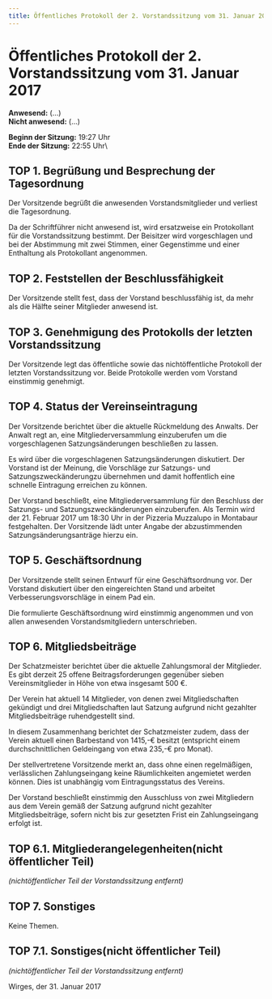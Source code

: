 ```yaml
---
title: Öffentliches Protokoll der 2. Vorstandssitzung vom 31. Januar 2017
---
```


Öffentliches Protokoll der 2. Vorstandssitzung vom 31. Januar 2017
===================================================================

**Anwesend:** (...) \
**Nicht anwesend:** (...)

**Beginn der Sitzung:** 19:27 Uhr\
**Ende der Sitzung:** 22:55 Uhr\


## TOP 1. Begrüßung und Besprechung der Tagesordnung

Der Vorsitzende begrüßt die anwesenden Vorstandsmitglieder und verliest die Tagesordnung.

Da der Schriftführer nicht anwesend ist, wird ersatzweise ein Protokollant für die Vorstandssitzung bestimmt. Der Beisitzer wird vorgeschlagen und bei der Abstimmung mit zwei Stimmen, einer Gegenstimme und einer Enthaltung als Protokollant angenommen.


## TOP 2. Feststellen der Beschlussfähigkeit

Der Vorsitzende stellt fest, dass der Vorstand beschlussfähig ist, da mehr als die Hälfte seiner Mitglieder anwesend ist.


## TOP 3. Genehmigung des Protokolls der letzten Vorstandssitzung

Der Vorsitzende legt das öffentliche sowie das nichtöffentliche Protokoll der letzten Vorstandssitzung vor. Beide Protokolle werden vom Vorstand einstimmig genehmigt.


## TOP 4. Status der Vereinseintragung

Der Vorsitzende berichtet über die aktuelle Rückmeldung des Anwalts. Der Anwalt regt an, eine Mitgliederversammlung einzuberufen um die vorgeschlagenen Satzungsänderungen beschließen zu lassen.

Es wird über die vorgeschlagenen Satzungsänderungen diskutiert. Der Vorstand ist der Meinung, die Vorschläge zur Satzungs- und Satzungszweckänderungzu übernehmen und damit hoffentlich eine schnelle Eintragung erreichen zu können.

Der Vorstand beschließt, eine Mitgliederversammlung für den Beschluss der Satzungs- und Satzungszweckänderungen einzuberufen. Als Termin wird der 21. Februar 2017 um 18:30 Uhr in der Pizzeria Muzzalupo in Montabaur festgehalten. Der Vorsitzende lädt unter Angabe der abzustimmenden Satzungsänderungsanträge hierzu ein.


## TOP 5. Geschäftsordnung

Der Vorsitzende stellt seinen Entwurf für eine Geschäftsordnung vor. Der Vorstand diskutiert über den eingereichten Stand und arbeitet Verbesserungsvorschläge in einem Pad ein.

Die formulierte Geschäftsordnung wird einstimmig angenommen und von allen anwesenden Vorstandsmitgliedern unterschrieben.


## TOP 6. Mitgliedsbeiträge

Der Schatzmeister berichtet über die aktuelle Zahlungsmoral der Mitglieder. Es gibt derzeit 25 offene Beitragsforderungen gegenüber sieben Vereinsmitglieder in Höhe von etwa insgesamt 500 €.

Der Verein hat aktuell 14 Mitglieder, von denen zwei Mitgliedschaften gekündigt und drei Mitgliedschaften laut Satzung aufgrund nicht gezahlter Mitgliedsbeiträge ruhendgestellt sind.

In diesem Zusammenhang berichtet der Schatzmeister zudem, dass der Verein aktuell einen Barbestand von 1415,-€ besitzt (entspricht einem durchschnittlichen Geldeingang von etwa 235,-€ pro Monat).

Der stellvertretene Vorsitzende merkt an, dass ohne einen regelmäßigen, verlässlichen Zahlungseingang keine Räumlichkeiten angemietet werden können. Dies ist unabhängig vom Eintragungsstatus des Vereins.

Der Vorstand beschließt einstimmig den Ausschluss von zwei Mitgliedern aus dem Verein gemäß der Satzung aufgrund nicht gezahlter Mitgliedsbeiträge, sofern nicht bis zur gesetzten Frist ein Zahlungseingang erfolgt ist.


## TOP 6.1. Mitgliederangelegenheiten(nicht öffentlicher Teil)

*(nichtöffentlicher Teil der Vorstandssitzung entfernt)*


## TOP 7. Sonstiges

Keine Themen.


## TOP 7.1. Sonstiges(nicht öffentlicher Teil)

*(nichtöffentlicher Teil der Vorstandssitzung entfernt)*




Wirges, der 31. Januar 2017